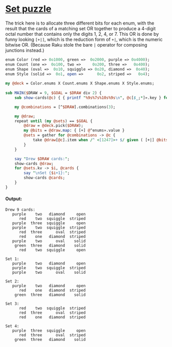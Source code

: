 [1]: https://rosettacode.org/wiki/Set_puzzle

# [Set puzzle][1]





The trick here is to allocate three different bits for each enum, with the result that the cards of a matching set OR together to produce a 4-digit octal number that contains only the digits 1, 2, 4, or 7.  This OR is done by funny looking `[+|]`, which is the reduction form of `+|`, which is the numeric bitwise OR.  (Because Raku stole the bare `|` operator for composing junctions instead.)

```perl
enum Color (red => 0o1000, green =>  0o2000, purple => 0o4000);
enum Count (one =>  0o100, two =>     0o200, three =>   0o400);
enum Shape (oval =>  0o10, squiggle => 0o20, diamond =>  0o40);
enum Style (solid =>  0o1, open =>      0o2, striped =>   0o4);
 
my @deck = Color.enums X Count.enums X Shape.enums X Style.enums;
 
sub MAIN($DRAW = 9, $GOAL = $DRAW div 2) {
    sub show-cards(@c) { { printf "%9s%7s%10s%9s\n", @c[$_;*]».key } for ^@c }

    my @combinations = [^$DRAW].combinations(3);

    my @draw;
    repeat until (my @sets) == $GOAL {
        @draw = @deck.pick($DRAW);
        my @bits = @draw.map: { [+] @^enums».value }
        @sets = gather for @combinations -> @c {
            take @draw[@c].item when /^ <[1247]>+ $/ given ( [+|] @bits[@c] ).base(8);
        }
    }

    say "Drew $DRAW cards:";
    show-cards @draw;
    for @sets.kv -> $i, @cards {
        say "\nSet {$i+1}:";
        show-cards @cards;
    }
}
```

#### Output:
```
Drew 9 cards:
   purple    two   diamond     open
      red    two  squiggle  striped
   purple  three  squiggle     open
   purple    two  squiggle  striped
      red  three      oval  striped
      red    one   diamond  striped
   purple    two      oval    solid
    green  three   diamond    solid
      red    two  squiggle     open

Set 1:
   purple    two   diamond     open
   purple    two  squiggle  striped
   purple    two      oval    solid

Set 2:
   purple    two   diamond     open
      red    one   diamond  striped
    green  three   diamond    solid

Set 3:
      red    two  squiggle  striped
      red  three      oval  striped
      red    one   diamond  striped

Set 4:
   purple  three  squiggle     open
      red  three      oval  striped
    green  three   diamond    solid
```
